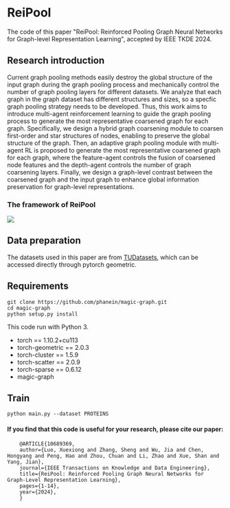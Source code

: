 # ReiPool

The code of this paper "ReiPool: Reinforced Pooling Graph Neural Networks for Graph-level Representation Learning", accepted by IEEE TKDE 2024.

## Research introduction
Current graph pooling methods easily destroy the global structure of the input graph during the graph pooling process and mechanically control the number of graph pooling layers for different datasets. We analyze that each graph in the graph dataset has different structures and sizes, so a specfic graph pooling strategy needs to be developed. Thus, this work aims to introduce multi-agent reinforcement learning to guide the graph pooling process to generate the most representative coarsened graph for each graph. Specifically, we design a hybrid graph coarsening module to coarsen first-order and star structures of nodes, enabling to preserve the global structure of the graph. Then, an adaptive graph pooling module with multi-agent RL is proposed to generate the most representative coarsened graph for each graph, where the feature-agent controls the fusion of coarsened node features and the depth-agent controls the number of graph coarsening layers. Finally, we design a graph-level contrast between the coarsened graph and the input graph to enhance global information preservation for graph-level representations.

### The framework of ReiPool
![](https://github.com/XuexiongLuoMQ/paper-figure/blob/master/reipool-framew.png)

## Data preparation

The datasets used in this paper are from [TUDatasets](https://chrsmrrs.github.io/datasets/docs/datasets/), which can be accessed directly through pytorch geometric.

## Requirements

    git clone https://github.com/phanein/magic-graph.git
    cd magic-graph
    python setup.py install

This code run with Python 3.
* torch == 1.10.2+cu113
* torch-geometric == 2.0.3
* torch-cluster == 1.5.9
* torch-scatter == 2.0.9
* torch-sparse == 0.6.12
* magic-graph

## Train
    python main.py --dataset PROTEINS

#### If you find that this code is useful for your research, please cite our paper:
        @ARTICLE{10689369,
        author={Luo, Xuexiong and Zhang, Sheng and Wu, Jia and Chen, Hongyang and Peng, Hao and Zhou, Chuan and Li, Zhao and Xue, Shan and Yang, Jian},
        journal={IEEE Transactions on Knowledge and Data Engineering}, 
        title={ReiPool: Reinforced Pooling Graph Neural Networks for Graph-Level Representation Learning}, 
        pages={1-14},
        year={2024},
        }


